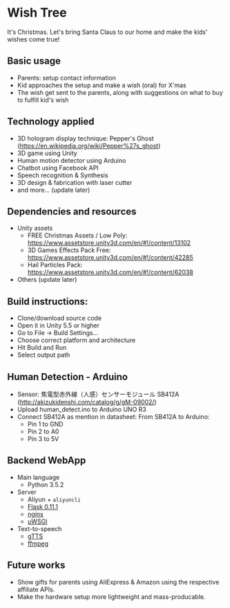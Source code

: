 # Wish Tree

It's Christmas. Let's bring Santa Claus to our home and make the kids' wishes come true!

## Basic usage
- Parents: setup contact information
- Kid approaches the setup and make a wish (oral) for X'mas
- The wish get sent to the parents, along with suggestions on what to buy to fulfill kid's wish

## Technology applied
- 3D hologram display technique: Pepper's Ghost (https://en.wikipedia.org/wiki/Pepper%27s_ghost)
- 3D game using Unity
- Human motion detector using Arduino
- Chatbot using Facebook API
- Speech recognition & Synthesis
- 3D design & fabrication with laser cutter
- and more... (update later)

## Dependencies and resources
- Unity assets
  * FREE Christmas Assets / Low Poly: https://www.assetstore.unity3d.com/en/#!/content/13102
  * 3D Games Effects Pack Free: https://www.assetstore.unity3d.com/en/#!/content/42285
  * Hail Particles Pack: https://www.assetstore.unity3d.com/en/#!/content/62038
- Others (update later)

## Build instructions:
- Clone/download source code
- Open it in Unity 5.5 or higher
- Go to File -> Build Settings...
- Choose correct platform and architecture
- Hit Build and Run
- Select output path

## Human Detection - Arduino
- Sensor: 焦電型赤外線（人感）センサーモジュール SB412A (http://akizukidenshi.com/catalog/g/gM-09002/)
- Upload human_detect.ino to Arduino UNO R3
- Connect SB412A as mention in datasheet: From SB412A to Arduino:
	- Pin 1 to GND
	- Pin 2 to A0
	- Pin 3 to 5V

## Backend WebApp
- Main language
  - Python 3.5.2
- Server
  - Aliyun + `aliyuncli`
  - [Flask 0.11.1](http://flask.pocoo.org/)
  - [nginx](https://www.nginx.com/)
  - [uWSGI](https://uwsgi-docs.readthedocs.io/en/latest/)
- Text-to-speech
  - [gTTS](https://github.com/pndurette/gTTS)
  - [ffmpeg](https://www.ffmpeg.org/)


## Future works
- Show gifts for parents using AliExpress & Amazon using the respective affiliate APIs.
- Make the hardware setup more lightweight and mass-producable.
